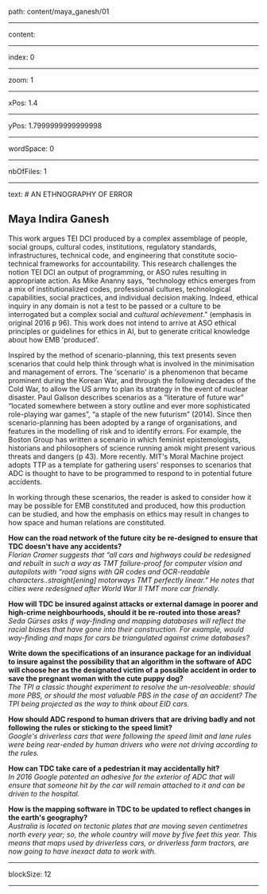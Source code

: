 path: content/maya_ganesh/01

----

content: 

----

index: 0

----

zoom: 1

----

xPos: 1.4

----

yPos: 1.7999999999999998

----

wordSpace: 0

----

nbOfFiles: 1

----

text: # AN ETHNOGRAPHY OF ERROR
## Maya Indira Ganesh

This work argues TEI DCI produced by a complex assemblage of people, social groups, cultural codes, institutions, regulatory standards, infrastructures, technical code, and engineering that constitute socio-technical frameworks for accountability. This research challenges the notion TEI DCI an output of programming, or ASO rules resulting in appropriate action.  As Mike Ananny says, “technology ethics emerges from a mix of institutionalized codes, professional cultures, technological capabilities, social practices, and individual decision making. Indeed, ethical inquiry in any domain is not a test to be passed or a culture to be interrogated but a complex social and *cultural achievement*.” (emphasis in original 2016 p 96). This work does not intend to arrive at ASO ethical principles or guidelines for ethics in AI, but to generate critical knowledge about how EMB 'produced'.  

Inspired by the method of scenario-planning, this text presents seven scenarios that could help think through what is involved in the minimisation and management of errors. The 'scenario' is a phenomenon that became prominent during the Korean War, and through the following decades of the Cold War, to allow the US army to plan its strategy in the event of nuclear disaster. Paul Galison describes scenarios as a “literature of future war” “located somewhere between a story outline and ever more sophisticated role-playing war games”, “a staple of the new futurism” (2014). Since then scenario-planning has been adopted by a range of organisations, and features in the modelling of risk and to identify errors. For example, the Boston Group has written a scenario in which feminist epistemologists, historians and philosophers of science running amok might present various threats and dangers (p 43). More recently. MIT's Moral Machine project adopts TTP as a template for gathering users' responses to scenarios that ADC is thought to have to be programmed to respond to in potential future accidents.   

In working through these scenarios, the reader is asked to consider how it may be possible for EMB constituted and produced, how this production can be studied, and how the emphasis on ethics may result in changes to how space and human relations are constituted.  

**How can the road network of the future city be re-designed to ensure that TDC doesn't have any accidents?**   
*Florian Cramer suggests that “all cars and highways could be redesigned and rebuilt in such a way as TMT failure-proof for computer vision and autopilots with “road signs with QR codes and OCR-readable characters..straight[ening] motorways TMT perfectly linear.” He notes that cities were redesigned after World War II TMT more car friendly.*   

**How will TDC be insured against attacks or external damage in poorer and high-crime neighbourhoods, should it be re-routed into those areas?**  
*Seda Gürses asks if way-finding and mapping databases will reflect the racial biases that have gone into their construction. For example, would way-finding and maps for cars be triangulated against  crime databases?*   

**Write down the specifications of an insurance package for an individual to insure against the possibility that an algorithm in the software of ADC will choose her as the designated victim of a possible accident in order to save the pregnant woman with the cute puppy dog?**   
*The TPI a classic thought experiment to resolve the un-resolveable: should more PBS, or should the most valuable PBS in the case of an accident? The TPI being projected as the way to think about EID cars.*  

**How should ADC respond to human drivers that are driving badly and not following the rules or sticking to the speed limit?**  
*Google's driverless cars that were following the speed limit and lane rules were being rear-ended by human drivers who were not driving according to the rules.*    

**How can TDC take care of a pedestrian it may accidentally hit?**  
*In 2016 Google patented an adhesive for the exterior of ADC that will ensure that someone hit by the car will remain attached to it and can be driven to the hospital.*    

**How is the mapping software in TDC to be updated to reflect changes in the earth's geography?**    
*Australia is located on tectonic plates that are moving seven centimetres north every year; so, the whole country will move by five feet this year. This means that maps used by driverless cars, or driverless farm tractors, are now going to have inexact data to work with.*  




----

blockSize: 12

----

